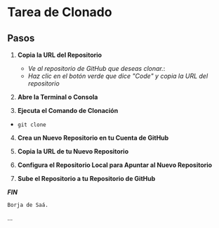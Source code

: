 # Tarea de Clonado

## Pasos


1. **Copia la URL del Repositorio**
    - *Ve al repositorio de GitHub que deseas clonar.*:
    - *Haz clic en el botón verde que dice "Code" y copia la URL del repositorio*
2. **Abre la Terminal o Consola**

3.  **Ejecuta el Comando de Clonación**
- ```
  git clone
  ```
4. **Crea un Nuevo Repositorio en tu Cuenta de GitHub**


5. **Copia la URL de tu Nuevo Repositorio**

6. **Configura el Repositorio Local para Apuntar al Nuevo Repositorio**

7. **Sube el Repositorio a tu Repositorio de GitHub**


***FIN***

```
Borja de Saá.
```
...